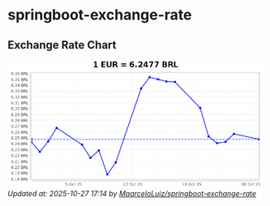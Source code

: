# springboot-exchange-rate

<!-- EXCHANGE-RATE-START -->
## Exchange Rate Chart

![Exchange Rate Chart](charts/chart.png)*Updated at: 2025-10-27 17:14 by [MaarceloLuiz/springboot-exchange-rate](https://github.com/MaarceloLuiz/springboot-exchange-rate)*


<!-- EXCHANGE-RATE-END -->